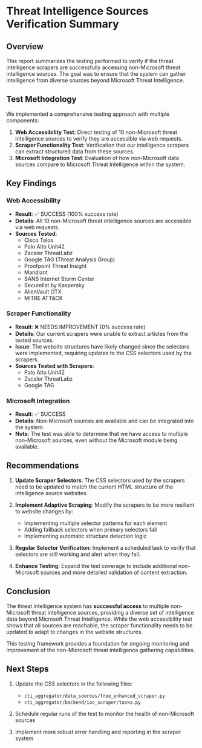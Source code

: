 # Threat Intelligence Sources Verification Summary

## Overview
This report summarizes the testing performed to verify if the threat intelligence scrapers are successfully accessing non-Microsoft threat intelligence sources. The goal was to ensure that the system can gather intelligence from diverse sources beyond Microsoft Threat Intelligence.

## Test Methodology
We implemented a comprehensive testing approach with multiple components:

1. **Web Accessibility Test**: Direct testing of 10 non-Microsoft threat intelligence sources to verify they are accessible via web requests.
2. **Scraper Functionality Test**: Verification that our intelligence scrapers can extract structured data from these sources.
3. **Microsoft Integration Test**: Evaluation of how non-Microsoft data sources compare to Microsoft Threat Intelligence within the system.

## Key Findings

### Web Accessibility
- **Result**: ✅ SUCCESS (100% success rate)
- **Details**: All 10 non-Microsoft threat intelligence sources are accessible via web requests.
- **Sources Tested**:
  - Cisco Talos
  - Palo Alto Unit42
  - Zscaler ThreatLabz
  - Google TAG (Threat Analysis Group)
  - Proofpoint Threat Insight
  - Mandiant
  - SANS Internet Storm Center
  - Securelist by Kaspersky
  - AlienVault OTX
  - MITRE ATT&CK

### Scraper Functionality
- **Result**: ❌ NEEDS IMPROVEMENT (0% success rate)
- **Details**: Our current scrapers were unable to extract articles from the tested sources.
- **Issue**: The website structures have likely changed since the selectors were implemented, requiring updates to the CSS selectors used by the scrapers.
- **Sources Tested with Scrapers**:
  - Palo Alto Unit42
  - Zscaler ThreatLabz
  - Google TAG

### Microsoft Integration
- **Result**: ✅ SUCCESS
- **Details**: Non-Microsoft sources are available and can be integrated into the system.
- **Note**: The test was able to determine that we have access to multiple non-Microsoft sources, even without the Microsoft module being available.

## Recommendations

1. **Update Scraper Selectors**: The CSS selectors used by the scrapers need to be updated to match the current HTML structure of the intelligence source websites.

2. **Implement Adaptive Scraping**: Modify the scrapers to be more resilient to website changes by:
   - Implementing multiple selector patterns for each element
   - Adding fallback selectors when primary selectors fail
   - Implementing automatic structure detection logic

3. **Regular Selector Verification**: Implement a scheduled task to verify that selectors are still working and alert when they fail.

4. **Enhance Testing**: Expand the test coverage to include additional non-Microsoft sources and more detailed validation of content extraction.

## Conclusion

The threat intelligence system has **successful access** to multiple non-Microsoft threat intelligence sources, providing a diverse set of intelligence data beyond Microsoft Threat Intelligence. While the web accessibility test shows that all sources are reachable, the scraper functionality needs to be updated to adapt to changes in the website structures.

This testing framework provides a foundation for ongoing monitoring and improvement of the non-Microsoft threat intelligence gathering capabilities.

## Next Steps

1. Update the CSS selectors in the following files:
   - `cti_aggregator/data_sources/free_enhanced_scraper.py`
   - `cti_aggregator/backend/ioc_scraper/tasks.py`

2. Schedule regular runs of the test to monitor the health of non-Microsoft sources

3. Implement more robust error handling and reporting in the scraper system 